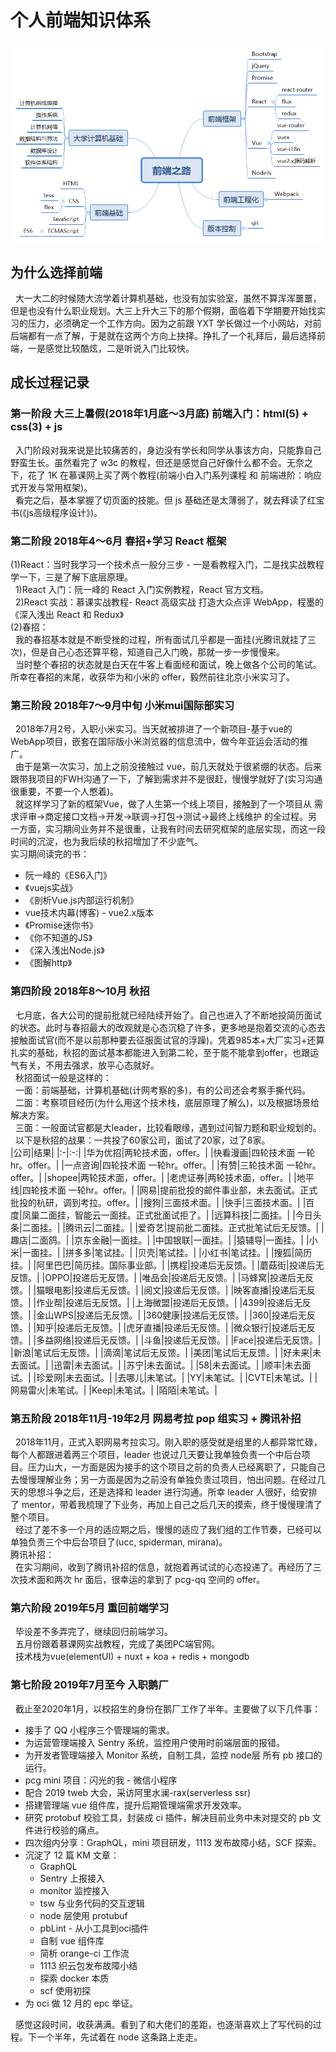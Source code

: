 # 个人前端知识体系
![前端体系思维导图](./road-of-fed.png)
## 为什么选择前端
&nbsp;&nbsp;大一大二的时候随大流学着计算机基础，也没有加实验室，虽然不算浑浑噩噩，但是也没有什么职业规划。大三上升大三下的那个假期，面临着下学期要开始找实习的压力，必须确定一个工作方向。因为之前跟 YXT 学长做过一个小网站，对前后端都有一点了解，于是就在这两个方向上抉择。挣扎了一个礼拜后，最后选择前端，一是感觉比较酷炫，二是听说入门比较快。

## 成长过程记录
### 第一阶段 大三上暑假(2018年1月底～3月底)&nbsp;前端入门：html(5) + css(3) + js
&nbsp;&nbsp;入门阶段对我来说是比较痛苦的，身边没有学长和同学从事该方向，只能靠自己野蛮生长。虽然看完了 w3c 的教程，但还是感觉自己好像什么都不会。无奈之下，花了 1K 在慕课网上买了两个教程(前端小白入门系列课程 和 前端进阶：响应式开发与常用框架)。  
&nbsp;&nbsp;看完之后，基本掌握了切页面的技能。但 js 基础还是太薄弱了，就去拜读了红宝书(《js高级程序设计》)。
### 第二阶段 2018年4～6月 春招+学习 React 框架
(1)React：当时我学习一个技术点一般分三步 - 一是看教程入门，二是找实战教程学一下，三是了解下底层原理。  
&nbsp;&nbsp;1)React 入门：阮一峰的 React 入门实例教程，React 官方文档。  
&nbsp;&nbsp;2)React 实战：慕课实战教程- React 高级实战 打造大众点评 WebApp，程墨的《深入浅出 React 和 Redux》  
(2)春招：  
&nbsp;&nbsp;我的春招基本就是不断受挫的过程，所有面试几乎都是一面挂(光腾讯就挂了三次)，但是自己心态还算平稳，知道自己入门晚，那就一步一步慢慢来。  
&nbsp;&nbsp;当时整个春招的状态就是白天在牛客上看面经和面试，晚上做各个公司的笔试。所幸在春招的末尾，收获华为和小米的 offer，毅然前往北京小米实习了。
### 第三阶段 2018年7～9月中旬 小米mui国际部实习
&nbsp;&nbsp;2018年7月2号，入职小米实习。当天就被排进了一个新项目-基于vue的WebApp项目，嵌套在国际版小米浏览器的信息流中，做今年亚运会活动的推广。    
&nbsp;&nbsp;由于是第一次实习，加上之前没接触过 vue，前几天就处于很紧绷的状态。后来跟带我项目的FWH沟通了一下，了解到需求并不是很赶，慢慢学就好了(实习沟通很重要，不要一个人憋着)。  
&nbsp;&nbsp;就这样学习了新的框架Vue，做了人生第一个线上项目，接触到了一个项目从 需求评审->商定接口文档->开发->联调->打包->测试->最终上线维护 的全过程。另一方面，实习期间业务并不是很重，让我有时间去研究框架的底层实现，而这一段时间的沉淀，也为我后续的秋招增加了不少底气。  
实习期间读完的书：  
 - 阮一峰的《ES6入门》
 - 《vuejs实战》
 - 《剖析Vue.js内部运行机制》
 - vue技术内幕(博客) - vue2.x版本
 - 《Promise迷你书》
 - 《你不知道的JS》
 - 《深入浅出Node.js》
 - 《图解http》
### 第四阶段 2018年8～10月 秋招
&nbsp;&nbsp;七月底，各大公司的提前批就已经陆续开始了。自己也进入了不断地投简历面试的状态。此时与春招最大的改观就是心态沉稳了许多，更多地是抱着交流的心态去接触面试官(而不是以前那种要去征服面试官的浮躁)。凭着985本+大厂实习+还算扎实的基础，秋招的面试基本都能进入到第二轮，至于能不能拿到offer，也跟运气有关，不用去强求，放平心态就好。  
&nbsp;&nbsp;秋招面试一般是这样的：  
&nbsp;&nbsp;一面：前端基础，计算机基础(计网考察的多)，有的公司还会考察手撕代码。  
&nbsp;&nbsp;二面：考察项目经历(为什么用这个技术栈，底层原理了解么)，以及根据场景给解决方案。  
&nbsp;&nbsp;三面：一般面试官都是大leader，比较看眼缘，遇到过问智力题和职业规划的。    
&nbsp;&nbsp;以下是秋招的战果：一共投了60家公司，面试了20家，过了8家。  
|公司|结果|
|:-|:-:|
|华为优招|两轮技术面，offer。|
|快看漫画|四轮技术面 一轮hr。offer。|
|一点咨询|四轮技术面 一轮hr。offer。|
|有赞|三轮技术面 一轮hr。offer。|
|shopee|两轮技术面，offer。|
|老虎证券|两轮技术面，offer。|
|地平线|四轮技术面 一轮hr。offer。|
|网易|提前批投的邮件事业部，未去面试。正式批投的杭研，调到考拉。offer。|
|搜狗|三面技术面。|
|快手|三面技术面。|
|百度|凤巢二面挂，智能云一面挂。正式批面试拒了。|
|远算科技|二面挂。|
|今日头条|二面挂。|
|腾讯云|二面挂。|
|爱奇艺|提前批二面挂。正式批笔试后无反馈。|
|趣店|二面鸽。|
|京东金融|一面挂。|
|中国银联|一面挂。|
|猿辅导|一面挂。|
|小米|一面挂。|
|拼多多|笔试挂。|
|贝壳|笔试挂。|
|小红书|笔试挂。|
|搜狐|简历挂。|
|阿里巴巴|简历挂。国际事业部。|
|携程|投递后无反馈。|
|蘑菇街|投递后无反馈。|
|OPPO|投递后无反馈。|
|唯品会|投递后无反馈。|
|马蜂窝|投递后无反馈。|
|猫眼电影|投递后无反馈。|
|阅文|投递后无反馈。|
|映客直播|投递后无反馈。|
|作业帮|投递后无反馈。|
|上海微盟|投递后无反馈。|
|4399|投递后无反馈。|
|金山WPS|投递后无反馈。|
|360健康|投递后无反馈。|
|360|投递后无反馈。|
|知乎|投递后无反馈。|
|虎牙直播|投递后无反馈。|
|微众银行|投递后无反馈。|
|多益网络|投递后无反馈。|
|斗鱼|投递后无反馈。|
|Face|投递后无反馈。|
|新浪|笔试后无反馈。|
|滴滴|笔试后无反馈。|
|美团|笔试后无反馈。|
|好未来|未去面试。|
|迅雷|未去面试。|
|苏宁|未去面试。|
|58|未去面试。|
|顺丰|未去面试。|
|珍爱网|未去面试。|
|去哪儿|未笔试。|
|YY|未笔试。|
|CVTE|未笔试。|
|网易雷火|未笔试。|
|Keep|未笔试。|
|陌陌|未笔试。|

### 第五阶段 2018年11月-19年2月 网易考拉 pop 组实习 + 腾讯补招
&nbsp;&nbsp;2018年11月，正式入职网易考拉实习。刚入职的感受就是组里的人都异常忙碌，每个人都跟进着两三个项目，leader 也说过几天要让我单独负责一个中后台项目。压力山大，一方面是因为接手的这个项目之前的负责人已经离职了，只能自己去慢慢理解业务；另一方面是因为之前没有单独负责过项目，怕出问题。在经过几天的思想斗争之后，还是选择和 leader 进行沟通。所幸 leader 人很好，给安排了 mentor，带着我梳理了下业务，再加上自己之后几天的摸索，终于慢慢理清了整个项目。  
&nbsp;&nbsp;经过了差不多一个月的适应期之后，慢慢的适应了我们组的工作节奏，已经可以单独负责三个中后台项目了(ucc, spiderman, mirana)。  
腾讯补招：  
&nbsp;&nbsp;在实习期间，收到了腾讯补招的信息，就抱着再试试的心态投递了。再经历了三次技术面和两次 hr 面后，很幸运的拿到了 pcg-qq 空间的 offer。
### 第六阶段 2019年5月 重回前端学习
&nbsp;&nbsp;毕设差不多弄完了，继续回归前端学习。  
&nbsp;&nbsp;五月份跟着慕课网实战教程，完成了美团PC端官网。  
&nbsp;&nbsp;技术栈为vue(elementUI) + nuxt + koa + redis + mongodb
### 第七阶段 2019年7月至今 入职鹅厂
&nbsp;&nbsp;截止至2020年1月，以校招生的身份在鹅厂工作了半年。主要做了以下几件事：  
 - 接手了 QQ 小程序三个管理端的需求。
 - 为运营管理端接入 Sentry 系统，监控用户使用时前端层面的报错。
 - 为开发者管理端接入 Monitor 系统，自制工具，监控 node层 所有 pb 接口的运行。
 - pcg mini 项目：闪光的我 - 微信小程序
 - 配合 2019 tweb 大会，采访阿里水澜-rax(serverless ssr)
 - 搭建管理端 vue 组件库，提升后期管理端需求开发效率。
 - 研究 protobuf 校验工具，封装成 ci 插件，解决目前业务中未对提交的 pb 文件进行校验的痛点。
 - 四次组内分享：GraphQL，mini 项目研发，1113 发布故障小结，SCF 探索。
 - 沉淀了 12 篇 KM 文章：
   - GraphQL 
   - Sentry 上报接入
   - monitor 监控接入
   - tsw 与业务代码的交互逻辑
   - node 层使用 protubuf
   - pbLint - 从小工具到oci插件
   - 自制 vue 组件库
   - 简析 orange-ci 工作流
   - 1113 织云包发布故障小结
   - 探索 docker 本质
   - scf 使用初探
 - 为 oci 做 12 月的 epc 举证。

&nbsp;&nbsp;感觉这段时间，收获满满。看到了和大佬们的差距，也逐渐喜欢上了写代码的过程。下一个半年，先试着在 node 这条路上走走。

